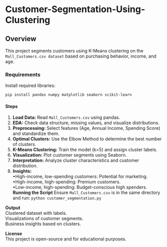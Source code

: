 # Customer-Segmentation-Using-Clustering
## Overview
This project segments customers using K-Means clustering on the ```Mall_Customers.csv dataset``` based on purchasing behavior, income, and age.
### Requirements
Install required libraries:
```bash
pip install pandas numpy matplotlib seaborn scikit-learn
```
#### Steps
1. **Load Data:** Read ```Mall_Customers.csv``` using pandas.
2. **EDA:** Check data structure, missing values, and visualize distributions.
3. **Preprocessing:** Select features (Age, Annual Income, Spending Score) and standardize them.
4. **Optimal Clusters:** Use the Elbow Method to determine the best number of clusters.
5. **K-Means Clustering:** Train the model (k=5) and assign cluster labels.
6. **Visualization:** Plot customer segments using Seaborn.
7. **Interpretation:** Analyze cluster characteristics and customer distribution.
8. **Insights:**<br>
•High-income, low-spending customers: Potential for marketing.<br>
•High-income, high-spending: Premium customers.<br>
•Low-income, high-spending: Budget-conscious high spenders.
**Running the Script**
Ensure ```Mall_Customers.csv``` is in the same directory and run:
```python customer_segmentation.py```<br>

**Output**<br>
Clustered dataset with labels.<br>
Visualizations of customer segments.<br>
Business insights based on clusters.<br>

**License**<br>
This project is open-source and for educational purposes.


